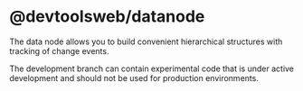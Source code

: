 # @devtoolsweb/datanode

The data node allows you to build convenient hierarchical structures
with tracking of change events.

The development branch can contain experimental code that is under
active development and should not be used for production environments.

